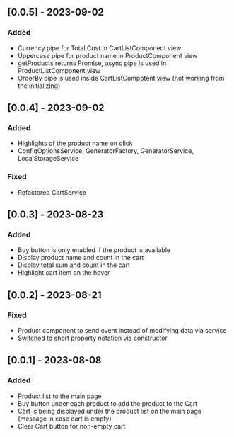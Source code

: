 ## [0.0.5] - 2023-09-02

### Added

- Currency pipe for Total Cost in CartListComponent view
- Uppercase pipe for product name in ProductComponent view
- getProducts returns Promise, async pipe is used in ProductListComponent view
- OrderBy pipe is used inside CartListCompotent view (not working from the initializing)


## [0.0.4] - 2023-09-02

### Added

- Highlights of the product name on click
- ConfigOptionsService, GeneratorFactory, GeneratorService, LocalStorageService

### Fixed

- Refactored CartService


## [0.0.3] - 2023-08-23

### Added

- Buy button is only enabled if the product is available
- Display product name and count in the cart
- Display total sum and count in the cart
- Highlight cart item on the hover 


## [0.0.2] - 2023-08-21

### Fixed

- Product component to send event instead of modifying data via service
- Switched to short property notation via constructor

## [0.0.1] - 2023-08-08

### Added

- Product list to the main page
- Buy button under each product to add the product to the Cart
- Cart is being displayed under the product list on the main page
(message in case cart is empty)
- Clear Cart button for non-empty cart